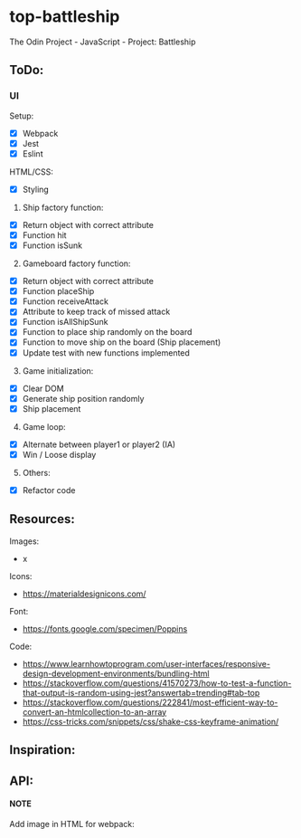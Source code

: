 # top-battleship
The Odin Project - JavaScript - Project: Battleship

## ToDo:

### UI

Setup:
- [x] Webpack
- [x] Jest
- [x] Eslint

HTML/CSS:

- [x] Styling

1. Ship factory function:

- [x] Return object with correct attribute
- [x] Function hit
- [x] Function isSunk

2. Gameboard factory function:

- [x] Return object with correct attribute
- [x] Function placeShip
- [x] Function receiveAttack
- [x] Attribute to keep track of missed attack
- [x] Function isAllShipSunk
- [x] Function to place ship randomly on the board
- [x] Function to move ship on the board (Ship placement)
- [x] Update test with new functions implemented

3. Game initialization:

- [X] Clear DOM
- [x] Generate ship position randomly
- [x] Ship placement

4. Game loop:

- [x] Alternate between player1 or player2 (IA)
- [x] Win / Loose display

5. Others:
- [x] Refactor code

## Resources:

Images:
- x

Icons:
- https://materialdesignicons.com/

Font:
- https://fonts.google.com/specimen/Poppins

Code:

- https://www.learnhowtoprogram.com/user-interfaces/responsive-design-development-environments/bundling-html
- https://stackoverflow.com/questions/41570273/how-to-test-a-function-that-output-is-random-using-jest?answertab=trending#tab-top
- https://stackoverflow.com/questions/222841/most-efficient-way-to-convert-an-htmlcollection-to-an-array
- https://css-tricks.com/snippets/css/shake-css-keyframe-animation/

Inspiration:
- 

API:
- 


#### NOTE

Add image in HTML for webpack:
    <!-- Add image in HTML with webpack
        <img src=<%=require("../src/img/reshot-icon-bonsai-tree-45J7TSBRY8.svg")%> /> -->
